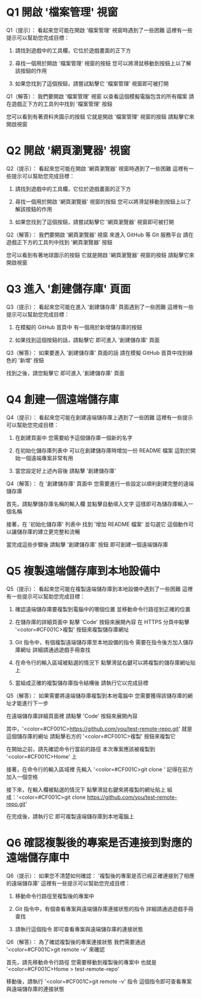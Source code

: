 # Q1 開啟 '檔案管理' 視窗
Q1（提示）：
看起來您可能在開啟 '檔案管理' 視窗時遇到了一些困難
這裡有一些提示可以幫助您完成目標：

1. 請找到遊戲中的工具欄，它位於遊戲畫面的正下方

2. 尋找一個用於開啟 '檔案管理' 視窗的按鈕
   您可以將滑鼠移動到按鈕上以了解該按鈕的作用

3. 如果您找到了這個按鈕，請嘗試點擊它
   '檔案管理' 視窗即可被打開

Q1（解答）：
我們要開啟 '檔案管理' 視窗
以查看這個模擬電腦包含的所有檔案
請在遊戲正下方的工具列中找到 '檔案管理' 按鈕

您可以看到有著資料夾圖示的按鈕
它就是開啟 '檔案管理' 視窗的按鈕
請點擊它來開啟視窗

# Q2 開啟 '網頁瀏覽器' 視窗
Q2（提示）：
看起來您可能在開啟 '網頁瀏覽器' 視窗時遇到了一些困難
這裡有一些提示可以幫助您完成目標：

1. 請找到遊戲中的工具欄，它位於遊戲畫面的正下方

2. 尋找一個用於開啟 '網頁瀏覽器' 視窗的按鈕
   您可以將滑鼠移動到按鈕上以了解該按鈕的作用

3. 如果您找到了這個按鈕，請嘗試點擊它
   '網頁瀏覽器' 視窗即可被打開

Q2（解答）：
我們要開啟 '網頁瀏覽器' 視窗
來進入 GitHub 等 Git 服務平台
請在遊戲正下方的工具列中找到 '網頁瀏覽器' 按鈕

您可以看到有著地球圖示的按鈕
它就是開啟 '網頁瀏覽器' 視窗的按鈕
請點擊它來開啟視窗

# Q3 進入 '創建儲存庫' 頁面
Q3（提示）：
看起來您可能在進入 '創建儲存庫' 頁面遇到了一些困難
這裡有一些提示可以幫助您完成目標：

1. 在模擬的 GitHub 首頁中
   有一個用於新增儲存庫的按鈕

2. 如果找到這個按鈕的話，請點擊它
   即可進入 '創建儲存庫' 頁面

Q3（解答）：
如果要進入 '創建儲存庫' 頁面的話
請在模擬 GitHub 首頁中找到綠色的 '新增' 按鈕

找到之後，請您點擊它
即可進入 '創建儲存庫' 頁面

# Q4 創建一個遠端儲存庫
Q4（提示）：
看起來您可能在創建遠端儲存庫上遇到了一些困難
這裡有一些提示可以幫助您完成目標：

1. 在創建頁面中
   您需要給予這個儲存庫一個新的名字

2. 在初始化儲存庫列表中
   可以在創建儲存庫時增加一份 README 檔案
   這對於開始一個遠端專案非常有用

3. 當您設定好上述內容後
   請點擊 '創建儲存庫'

Q4（解答）：
在 '創建儲存庫' 頁面中
您需要進行一些設定以順利創建完整的遠端儲存庫

首先，請點擊儲存庫名稱的輸入欄
並點擊自動填入文字
這樣即可為儲存庫輸入一個名稱

接著，在 '初始化儲存庫' 列表中
找到 '增加 README 檔案' 並勾選它
這個動作可以讓儲存庫的建立更完整和流暢

當完成這些步驟後
請點擊 '創建儲存庫' 按鈕
即可創建一個遠端儲存庫

# Q5 複製遠端儲存庫到本地設備中
Q5（提示）：
看起來您可能在複製遠端儲存庫到本地設備中遇到了一些困難
這裡有一些提示可以幫助您完成目標：

1. 確認遠端儲存庫要複製到電腦中的哪個位置
   並移動命令行路徑到正確的位置

2. 在儲存庫的詳細頁面中
   點擊 'Code' 按鈕來展開內容
   在 HTTPS 分頁中點擊 '<color=#CF001C>複製</color>' 按鈕來複製儲存庫網址

3. Git 指令中，有個複製遠端儲存庫至本地設備的指令
   需要在指令後方加入儲存庫網址
   詳細請通過遊戲手冊查找

4. 在命令行的輸入區域被點選的情況下
   點擊滑鼠右鍵可以將複製的儲存庫網址貼上

5. 當組成正確的複製儲存庫指令結構後
   請執行它以完成目標

Q5（解答）：
如果需要將遠端儲存庫複製到本地電腦中
您需要獲得該儲存庫的網址才能進行下一步

在遠端儲存庫詳細頁面裡
請點擊 'Code' 按鈕來展開內容

其中，'<color=#CF001C>https://github.com/you/test-remote-repo.git</color>'
就是這個儲存庫的網址
請點擊右方的 '<color=#CF001C>複製</color>' 按鈕來複製它

在開始之前，請先確認命令行當前的路徑
本次專案應該被複製到 '<color=#CF001C>Home</color>' 上

接著，在命令行的輸入區域裡
先輸入 '<color=#CF001C>git clone </color>'
記得在前方加入一個空格

接下來，在輸入欄被點選的情況下
點擊滑鼠右鍵來將複製的網址貼上
組成：'<color=#CF001C>git clone https://github.com/you/test-remote-repo.git</color>'

在完成後，請執行它
即可複製遠端儲存庫到本地電腦上

# Q6 確認複製後的專案是否連接到對應的遠端儲存庫中
Q6（提示）：
如果您不清楚如何確認：
'複製後的專案是否已經正確連接到了相應的遠端儲存庫'
這裡有一些提示可以幫助您完成目標：

1. 移動命令行路徑至複製後的專案中

2. Git 指令中，有個查看專案與遠端儲存庫連接狀態的指令
   詳細請通過遊戲手冊查找

3. 請執行這個指令
   即可查看專案與遠端儲存庫的連接狀態

Q6（解答）：
為了確認複製後的專案連接狀態
我們需要通過 '<color=#CF001C>git remote -v</color>' 來確認

首先，請先移動命令行路徑
您需要移動到複製後的專案中
也就是 '<color=#CF001C>Home > test-remote-repo</color>'

移動後，請執行 '<color=#CF001C>git remote -v</color>' 指令
這個指令即可查看專案與遠端儲存庫的連接狀態